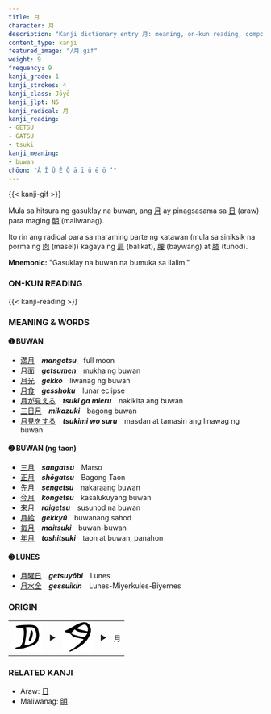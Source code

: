 ```yaml
---
title: 月
character: 月
description: "Kanji dictionary entry 月: meaning, on-kun reading, compounds, origin, related kanji"
content_type: kanji
featured_image: "/月.gif"
weight: 9
frequency: 9
kanji_grade: 1
kanji_strokes: 4
kanji_class: Jōyō
kanji_jlpt: N5
kanji_radical: 月
kanji_reading: 
- GETSU
- GATSU
- tsuki
kanji_meaning:
- buwan
chōon: "Ā Ī Ū Ē Ō ā ī ū ē ō ’"
---
```

[//]: # (Don't edit the line below. Kanji animated GIF code is automatically generated.)
{{< kanji-gif >}}

[//]: # (Edit below this line.)

Mula sa hitsura ng gasuklay na buwan, ang [月](../月) ay pinagsasama sa [日](../日) (araw) para maging [明](../明) (maliwanag).

Ito rin ang radical para sa maraming parte ng katawan (mula sa siniksik na porma ng [肉](../肉) (masel)) kagaya ng [肩](../肩) (balikat), [腰](../腰) (baywang) at [膝](../膝) (tuhod).
 
**Mnemonic:** "Gasuklay na buwan na bumuka sa ilalim."

### ON-KUN READING

[//]: # (Don't edit the line below. ON-KUN READING code is automatically generated.)
{{< kanji-reading >}}

### MEANING & WORDS

#### ➊ **BUWAN**
  - [満](../満)[月](../月)　***mangetsu***　full moon
  - [月](../月)[面](../面)　***getsumen***　mukha ng buwan
  - [月](../月)[光](../光)　***gekkō***　liwanag ng buwan
  - [月](../月)[食](../食)　***gesshoku***　lunar eclipse
  - [月](../月)[が](../../nihongo/が)[見える](../見)　***tsuki ga mieru***　nakikita ang buwan
  - [三](../三)[日](../日)[月](../月)　***mikazuki***　bagong buwan
  - [月](../月)[見](../見)[を](../../nihongo/を)[する](../../nihongo/する)　***tsukimi wo suru***　masdan at tamasin ang linawag ng buwan
  
#### ➋ **BUWAN** (ng taon)
  - [三](../三)[月](../月)　***sangatsu***　Marso
  - [正](../正)[月](../月)　***shōgatsu***　Bagong Taon
  - [先](../先)[月](../月)　***sengetsu***　nakaraang buwan
  - [今](../今)[月](../月)　***kongetsu***　kasalukuyang buwan
  - [来](../来)[月](../月)　***raigetsu***　susunod na buwan
  - [月](../月)[給](../給)　***gekkyū***　buwanang sahod
  - [毎](../毎)[月](../月)　***maitsuki***　buwan-buwan
  - [年](../年)[月](../月)　***toshitsuki***　taon at buwan, panahon
  
#### ➌ **LUNES**
  - [月](../月)[曜](../曜)[日](../日)　***getsuyōbi***　Lunes
  - [月](../月)[水](../水)[金](../金)　***gessuikin***　Lunes-Miyerkules-Biyernes

### ORIGIN

<table class="kanji-table"><tr><td>
<img src="60px-月-bronze.svg.png">
</td><td>▶</td><td>
<img src="60px-月-silk.svg.png">
</td><td>▶</td>
<td class="kanji-origin">月</td>
</tr></table>

### RELATED KANJI
- Araw: [日](../日)
- Maliwanag: [明](../明)
